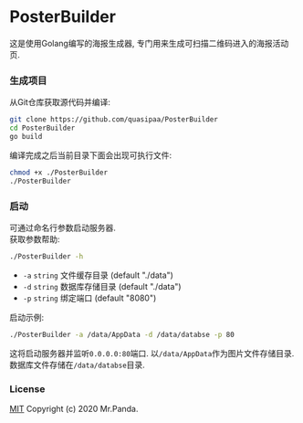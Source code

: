 # PosterBuilder

这是使用Golang编写的海报生成器,
专门用来生成可扫描二维码进入的海报活动页.


### 生成项目

从Git仓库获取源代码并编译:
```bash
git clone https://github.com/quasipaa/PosterBuilder
cd PosterBuilder
go build
```

编译完成之后当前目录下面会出现可执行文件:
```bash
chmod +x ./PosterBuilder
./PosterBuilder
```


### 启动

可通过命名行参数启动服务器.</br>
获取参数帮助:
```bash
./PosterBuilder -h
```

* `-a` `string` 文件缓存目录 (default "./data")</br>
* `-d` `string` 数据库存储目录 (default "./data")</br>
* `-p` `string`  绑定端口 (default "8080")</br>

启动示例:
```bash
./PosterBuilder -a /data/AppData -d /data/databse -p 80
```
这将启动服务器并监听`0.0.0.0:80`端口.
以`/data/AppData`作为图片文件存储目录.
数据库文件存储在`/data/databse`目录.

### License
[MIT](./LICENSE)
Copyright (c) 2020 Mr.Panda.